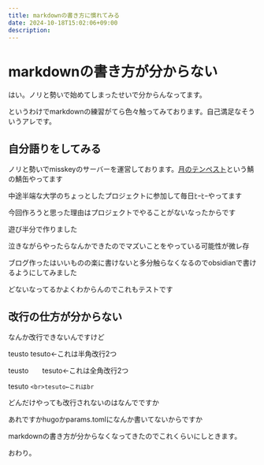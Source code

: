 ```yaml
---
title: markdownの書き方に慣れてみる
date: 2024-10-18T15:02:06+09:00
description:
---
```

# markdownの書き方が分からない

はい。ノリと勢いで始めてしまったせいで分からんなってます。

というわけでmarkdownの練習がてら色々触ってみております。自己満足なそういうアレです。

## 自分語りをしてみる

ノリと勢いでmisskeyのサーバーを運営しております。[月のテンペスト](mk.tenpest-moon..uk)という鯖の鯖缶やってます

中途半端な大学のちょっとしたプロジェクトに参加して毎日ﾋｰﾋｰやってます

今回作ろうと思った理由はプロジェクトでやることがないなったからです

遊び半分で作りました　　

泣きながらやったらなんかできたのでマズいことをやっている可能性が微レ存

ブログ作ったはいいものの楽に書けないと多分触らなくなるのでobsidianで書けるようにしてみました

どないなってるかよくわからんのでこれもテストです
## 改行の仕方が分からない　

なんか改行できないんですけど<br>

teusto  tesuto←これは半角改行2つ<br>

teusto　　tesuto←これは全角改行2つ<br>

tesuto `<br>tesuto←これはbr`

どんだけやっても改行されないのはなんでですか<br>

あれですかhugoかparams.tomlになんか書いてないからですか

markdownの書き方が分からなくなってきたのでこれくらいにしときます。

おわり。